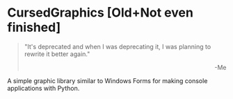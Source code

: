 # CursedGraphics [Old+Not even finished]
> "It's deprecated and when I was deprecating it, I was planning to rewrite it better again."
> <div style="display:inline-block; width:100%; text-align: right">-Me</div>

 A simple graphic library similar to Windows Forms for making console applications with Python.
